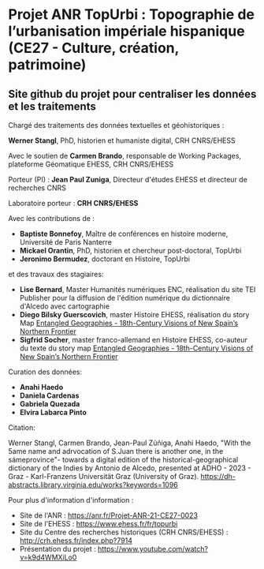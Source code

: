 # Projet ANR TopUrbi : Topographie de l’urbanisation impériale hispanique (CE27 - Culture, création, patrimoine)

## Site github du projet pour centraliser les données et les traitements

Chargé des traitements des données textuelles et géohistoriques : 

**Werner Stangl**, PhD, historien et humaniste digital, CRH CNRS/EHESS

Avec le soutien de **Carmen Brando**, responsable de Working Packages, plateforme Géomatique EHESS, CRH CNRS/EHESS

Porteur (PI) : **Jean Paul Zuniga**, Directeur d'études EHESS et directeur de recherches CNRS

Laboratoire porteur : **CRH CNRS/EHESS**

Avec les contributions de : 
- **Baptiste Bonnefoy**, Maître de conférences en histoire moderne, Université de Paris Nanterre  
- **Mickael Orantin**, PhD, historien et chercheur post-doctoral, TopUrbi
- **Jeronimo Bermudez**, doctorant en Histoire, TopUrbi

et des travaux des stagiaires:
- **Lise Bernard**, Master Humanités numériques ENC, réalisation du site TEI Publisher pour la diffusion de l'édition numérique du dictionnaire d'Alcedo avec cartographie
- **Diego Bilsky Guerscovich**, master Histoire EHESS, réalisation du story Map [Entangled Geographies - 18th-Century Visions of New Spain’s Northern Frontier](https://storymaps.arcgis.com/stories/76d085901c7d419bbdd1dec9b04203a2)
- **Sigfrid Socher**, master franco-allemand en Histoire EHESS, co-auteur du texte du story map [Entangled Geographies - 18th-Century Visions of New Spain’s Northern Frontier](https://storymaps.arcgis.com/stories/76d085901c7d419bbdd1dec9b04203a2)   
  
Curation des données:
- **Anahi Haedo**
- **Daniela Cardenas** 
- **Gabriela Quezada**
- **Elvira Labarca Pinto**
  
Citation:

Werner Stangl, Carmen Brando, Jean-Paul Zúñiga, Anahi Haedo, "With the 5ame name and adrvocation of S.Juan there is another one, in the sámeprovince"- towards a digital edition of the historical-geographical dictionary of the Indies by Antonio de Alcedo, presented at ADHO - 2023 - Graz - Karl-Franzens Universität Graz (University of Graz). https://dh-abstracts.library.virginia.edu/works?keywords=1096 

Pour plus d'information d'information : 
- Site de l'ANR : https://anr.fr/Projet-ANR-21-CE27-0023
- Site de l'EHESS : https://www.ehess.fr/fr/topurbi 
- Site du Centre des recherches historiques (CRH CNRS/EHESS) : http://crh.ehess.fr/index.php?7914 
- Présentation du projet : https://www.youtube.com/watch?v=k9d4WMXiLo0 
